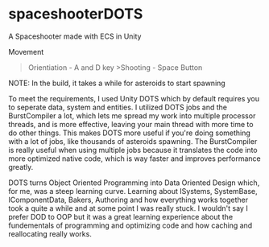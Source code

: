 # spaceshooterDOTS

A Spaceshooter made with ECS in Unity

Movement
>Orientiation - A and D key >Shooting - Space Button

NOTE:
In the build, it takes a while for asteroids to start spawning

To meet the requirements, I used Unity DOTS which by default requires you to seperate data, system and entities. I utilized DOTS jobs and the BurstCompiler a lot, which lets me spread my work into multiple processor threads, and is more effective, leaving your main thread with more time to do other things. This makes DOTS more useful if you're doing something with a lot of jobs, like thousands of asteroids spawning. The BurstCompiler is really useful when using multiple jobs because it translates the code into more optimized native code, which is way faster and improves performance greatly.

DOTS turns Object Oriented Programming into Data Oriented Design which, for me, was a steep learning curve. Learning about ISystems, SystemBase, IComponentData, Bakers, Authoring and how everything works together took a quite a while and at some point I was really stuck. I wouldn't say I prefer DOD to OOP but it was a great learning experience about the fundementals of programming and optimizing code and how caching and reallocating really works.
